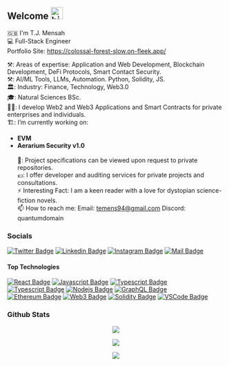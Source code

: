 ## Welcome <img src="https://user-images.githubusercontent.com/1303154/88677602-1635ba80-d120-11ea-84d8-d263ba5fc3c0.gif" width="28px" height="28px" alt="hi">


:uk: I'm T.J. Mensah <br>
💻  Full-Stack Engineer <br> 
Portfolio Site: https://colossal-forest-slow.on-fleek.app/
<br>

⚒️: Areas of expertise: Application and Web Development, Blockchain Development, DeFi Protocols, Smart Contact Security.
<br> ⚒️: AI/ML Tools, LLMs, Automation. Python, Solidity, JS.
<br> 🏛️: Industry: Finance, Technology, Web3.0
<br> 🎓: Natural Sciences BSc.
<br> 👷‍♂️: I develop Web2 and Web3 Applications and Smart Contracts for private enterprises and individuals.
<br> 🏗️: I’m currently working on: <br>
- **EVM** <br>
- **Aerarium Security v1.0** <br>
<br> 📓: Project specifications can be viewed upon request to private repositories.
<br> 💷: I offer developer and auditing services for private projects and consultations.
<br> ⚡ Interesting Fact: I am a keen reader with a love for dystopian science-fiction novels.
 <br> 📫 How to reach me: Email: temens94@gmail.com Discord: quantumdomain

### Socials ###

[![Twitter Badge](https://img.shields.io/twitter/follow/tjmensah?color=9cf&style=for-the-badge&logo=twitter)](https://twitter.com/tjmensah)
[![Linkedin Badge](https://img.shields.io/badge/linkedin-teromemensah-blue?color=9cf&style=for-the-badge&logo=Linkedin)](https://www.linkedin.com/in/terome-j-m-331336167/)
[![Instagram Badge](https://img.shields.io/badge/instagram-txm.ai-9cf?style=for-the-badge&logo=instagram)](https://instagram.com/txm.ai)
[![Mail Badge](https://img.shields.io/badge/mail-teromemensah-9cf?style=for-the-badge&logo=gmail)](mailto:temens94@gmail.com)

<!-- TODO: Add last video link -->


#### Top Technologies

<!-- TODO: Make technologies links takes you to repositories -->

[![React Badge](https://img.shields.io/badge/-React-61DBFB?style=for-the-badge&labelColor=black&logo=react&logoColor=61DBFB)](#)
[![Javascript Badge](https://img.shields.io/badge/-Javascript-F0DB4F?style=for-the-badge&labelColor=black&logo=javascript&logoColor=F0DB4F)](#)
[![Typescript Badge](https://img.shields.io/badge/-Typescript-007acc?style=for-the-badge&labelColor=black&logo=typescript&logoColor=007acc)](#)
[![Typescript Badge](https://img.shields.io/badge/Python-3776AB?style=for-the-badge&amp;logo=python&amp;logoColor=white)](#)
[![Nodejs Badge](https://img.shields.io/badge/-Nodejs-3C873A?style=for-the-badge&labelColor=black&logo=node.js&logoColor=3C873A)](#)
[![GraphQL Badge](https://img.shields.io/badge/-GraphQl-e535ab?style=for-the-badge&labelColor=black&logo=node.js&logoColor=e535ab)](#) 
<br>
[![Ethereum Badge](https://img.shields.io/badge/Ethereum-3C3C3D?style=for-the-badge&amp;logo=ethereum&amp;logoColor=white)](#)
[![Web3 Badge](https://img.shields.io/badge/Web_3-F16822?style=for-the-badge&amp;logo=web3.js&amp;logoColor=white)](#)
[![Solidity Badge](https://img.shields.io/badge/Solidity-363636?style=for-the-badge&amp;logo=solidity&amp;logoColor=white)](#)
[![VSCode Badge](https://img.shields.io/badge/VS_Code-007ACC?style=for-the-badge&amp;logo=Visual-Studio-Code&amp;logoColor=white)](#)


### Github Stats ### 

<p align="center">
    <a href=""><img src="http://github-readme-streak-stats.herokuapp.com?user=thequantumdomain&theme=blue-green&hide_border=true&ring=60DD7D"/></a>
</p>


<p align="center">
    <a href=""><img src="https://github-readme-stats.vercel.app/api?username=thequantumdomain&theme=blue-green&show_icons=true&hide=contribs,prs"/></a>
</p>


<p align="center">
    <a href=""><img src="https://github-readme-stats.vercel.app/api/top-langs/?username=thequantumdomain&theme=blue-green"(https://github.com/anuraghazra/github-readme-stats)"/></a>
</p>

<br />
<br />



